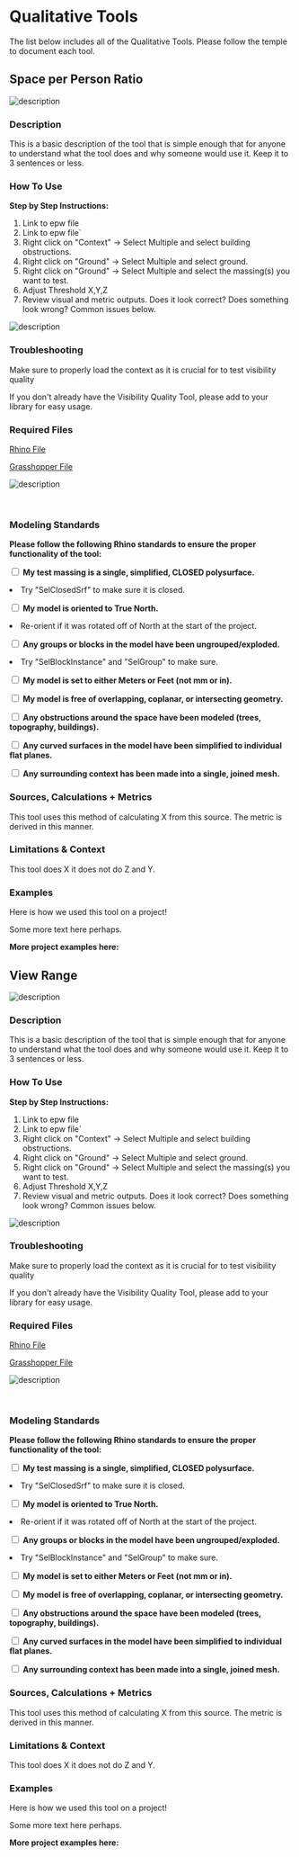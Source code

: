 # Qualitative Tools

The list below includes all of the Qualitative Tools. Please follow the temple to document each tool. 

<!--NEW TOOL BELOW-->

## Space per Person Ratio

<!--add your title on the first line above-->

<!--add your summary image here, try to make it explanatory of what the tool does, not just what the output looks like. For example, exposure a part of the analysis geometry. An animated GIF can also be used to explain how the tool is working-->

![description](../images/tool_example_2.jpg)

<!-- ![description of image](/XIM-GSAPP-Fa20/images/tool_example_2.jpg) -->

### Description

<!--add your description below-->

This is a basic description of the tool that is simple enough that for anyone to understand what the tool does and why someone would use it. Keep it to 3 sentences or less.

### How To Use

<b>Step by Step Instructions:</b>

1. Link to epw file
1. Link to epw file`
2. Right click on "Context" -> Select Multiple and select building obstructions.
3. Right click on "Ground" -> Select Multiple and select ground.
4. Right click on "Ground" -> Select Multiple and select the massing(s) you want to test.
5. Adjust Threshold X,Y,Z
6. Review visual and metric outputs. Does it look correct? Does something look wrong? Common issues below.

![description](../images/grasshopper_tree.jpg)



### Troubleshooting

Make sure to properly load the context as it is crucial for to test visibility quality

If you don't already have the Visibility Quality Tool, please add to your library for easy usage.

<!--add a list your downloadable links below with "link " appended to the beginning. You should have sample rhino + grasshopper files and a legend-->


### Required Files

[Rhino File](https://github.com/XIM-GSAPP/XIM-GSAPP-Fa20/raw/main/src/files/Analysis%20Tool%20Example.3dm)

[Grasshopper File](https://github.com/XIM-GSAPP/XIM-GSAPP-Fa20/raw/main/src/files/Analysis%20Tool%20Example.gh)


![description](../images/tool_example_4.jpg)


<br />

<!-- ![description of image](/XIM-GSAPP-Fa20/images/tool_example_4_.jpg) -->

### Modeling Standards
<!--Revise for specific modeling requirements for you analysis to run properly. If useful, add an image of properly vs improperly model geometry-->
<b>Please follow the following Rhino standards to ensure the proper functionality of the tool: </b>


<input type="checkbox"> <b>My test massing is a single, simplified, CLOSED polysurface.</b>

  <li>Try "SelClosedSrf" to make sure it is closed.</li>

<input type="checkbox"> <b>My model is oriented to True North.</b>

  <li>Re-orient if it was rotated off of North at the start of the project.</li>

<input type="checkbox"> <b>Any groups or blocks in the model have been ungrouped/exploded.</b>

  <li>Try "SelBlockInstance" and "SelGroup" to make sure.</li>

<input type="checkbox"> <b>My model is set to either Meters or Feet (not mm or in).</b><br>

<input type="checkbox"> <b>My model is free of overlapping, coplanar, or intersecting geometry.</b><br>

<input type="checkbox"> <b>Any obstructions around the space have been modeled (trees, topography, buildings).</b><br>

<input type="checkbox"> <b>Any curved surfaces in the model have been simplified to individual flat planes.</b><br>

<input type="checkbox"> <b>Any surrounding context has been made into a single, joined mesh.</b>

### Sources, Calculations + Metrics
<!--add text and/or images for any sources for you metrics, calculations & equations, assumptions and specific metric output-->

<p>This tool uses this method of calculating X from this source. The metric is derived in this manner.</p>


### Limitations & Context
<!--add text and/or images that expose potential for bias by stating limitations (ie what does this tool not do,) and the context in which it was created.-->

This tool does X it does not do Z and Y. 

### Examples
<!--add images and text to describe a use case below-->

Here is how we used this tool on a project! 



Some more text here perhaps.

<b> More project examples here: </b>

<!--NEW TOOL BELOW-->

## View Range

<!--add your title on the first line above-->

<!--add your summary image here, try to make it explanatory of what the tool does, not just what the output looks like. For example, exposure a part of the analysis geometry. An animated GIF can also be used to explain how the tool is working-->

![description](../images/tool_example_2.jpg)

<!-- ![description of image](/XIM-GSAPP-Fa20/images/tool_example_2.jpg) -->

### Description

<!--add your description below-->

This is a basic description of the tool that is simple enough that for anyone to understand what the tool does and why someone would use it. Keep it to 3 sentences or less.

### How To Use

<b>Step by Step Instructions:</b>

1. Link to epw file
1. Link to epw file`
2. Right click on "Context" -> Select Multiple and select building obstructions.
3. Right click on "Ground" -> Select Multiple and select ground.
4. Right click on "Ground" -> Select Multiple and select the massing(s) you want to test.
5. Adjust Threshold X,Y,Z
6. Review visual and metric outputs. Does it look correct? Does something look wrong? Common issues below.

![description](../images/grasshopper_tree.jpg)



### Troubleshooting

Make sure to properly load the context as it is crucial for to test visibility quality

If you don't already have the Visibility Quality Tool, please add to your library for easy usage.

<!--add a list your downloadable links below with "link " appended to the beginning. You should have sample rhino + grasshopper files and a legend-->


### Required Files

[Rhino File](https://github.com/XIM-GSAPP/XIM-GSAPP-Fa20/raw/main/src/files/Analysis%20Tool%20Example.3dm)

[Grasshopper File](https://github.com/XIM-GSAPP/XIM-GSAPP-Fa20/raw/main/src/files/Analysis%20Tool%20Example.gh)


![description](../images/tool_example_4.jpg)


<br />

<!-- ![description of image](/XIM-GSAPP-Fa20/images/tool_example_4_.jpg) -->

### Modeling Standards
<!--Revise for specific modeling requirements for you analysis to run properly. If useful, add an image of properly vs improperly model geometry-->
<b>Please follow the following Rhino standards to ensure the proper functionality of the tool: </b>


<input type="checkbox"> <b>My test massing is a single, simplified, CLOSED polysurface.</b>

  <li>Try "SelClosedSrf" to make sure it is closed.</li>

<input type="checkbox"> <b>My model is oriented to True North.</b>

  <li>Re-orient if it was rotated off of North at the start of the project.</li>

<input type="checkbox"> <b>Any groups or blocks in the model have been ungrouped/exploded.</b>

  <li>Try "SelBlockInstance" and "SelGroup" to make sure.</li>

<input type="checkbox"> <b>My model is set to either Meters or Feet (not mm or in).</b><br>

<input type="checkbox"> <b>My model is free of overlapping, coplanar, or intersecting geometry.</b><br>

<input type="checkbox"> <b>Any obstructions around the space have been modeled (trees, topography, buildings).</b><br>

<input type="checkbox"> <b>Any curved surfaces in the model have been simplified to individual flat planes.</b><br>

<input type="checkbox"> <b>Any surrounding context has been made into a single, joined mesh.</b>

### Sources, Calculations + Metrics
<!--add text and/or images for any sources for you metrics, calculations & equations, assumptions and specific metric output-->

<p>This tool uses this method of calculating X from this source. The metric is derived in this manner.</p>


### Limitations & Context
<!--add text and/or images that expose potential for bias by stating limitations (ie what does this tool not do,) and the context in which it was created.-->

This tool does X it does not do Z and Y. 

### Examples
<!--add images and text to describe a use case below-->

Here is how we used this tool on a project! 



Some more text here perhaps.

<b> More project examples here: </b>
